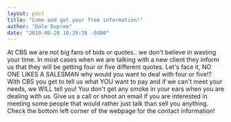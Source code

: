 ```yaml
---
layout: post
title: "Come and get your free information!"
author: "Dale Dupree"
date: "2010-08-20 10:39:38 -0400"
---
```


At CBS we are not big fans of bids or quotes.. we don't believe in wasting your time. In most cases when we are talking with a new client they inform us that they will be getting four or five different quotes. Let's face it, NO ONE LIKES A SALESMAN why would you want to deal with four or five!? With CBS you get to tell us what YOU want to pay and if we can't meet your needs, we WILL tell you! You don't get any smoke in your ears when you are dealing with us. Give us a call or shoot an email if you are interested in meeting some people that would rather just talk than sell you anything. Check the bottom left corner of the webpage for the contact information!
